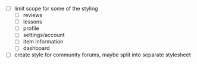 - [ ] limit scope for some of the styling
  - [ ] reviews
  - [ ] lessons
  - [ ] profile
  - [ ] settings/account
  - [ ] item information
  - [ ] dashboard

- [ ] create style for community forums, maybe split into separate stylesheet
